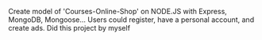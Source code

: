 Create model of 'Courses-Online-Shop' on NODE.JS with Express, MongoDB, Mongoose... Users could register, have a personal account, and create ads. Did this project by myself
